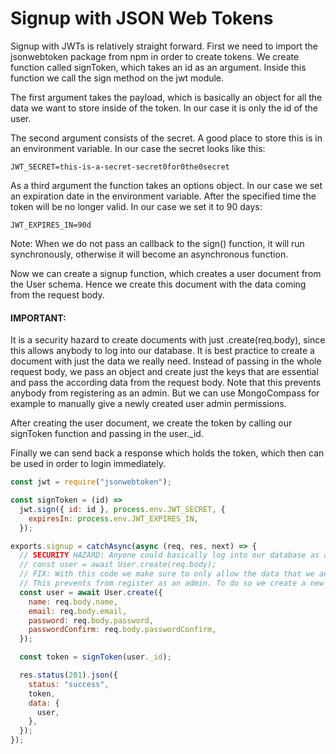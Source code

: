 # Signup with JSON Web Tokens

Signup with JWTs is relatively straight forward. First we need to import the jsonwebtoken package from npm in order to create tokens. We create function called signToken, which takes an id as an argument. Inside this function we call the sign method on the jwt module.

The first argument takes the payload, which is basically an object for all the data we want to store inside of the token. In our case it is only the id of the user.

The second argument consists of the secret. A good place to store this is in an environment variable. In our case the secret looks like this:

```
JWT_SECRET=this-is-a-secret-secret0for0the0secret
```

As a third argument the function takes an options object. In our case we set an expiration date in the environment variable. After the specified time the token will be no longer valid. In our case we set it to 90 days:

```
JWT_EXPIRES_IN=90d
```

Note: When we do not pass an callback to the sign() function, it will run synchronously, otherwise it will become an asynchronous function.

Now we can create a signup function, which creates a user document from the User schema. Hence we create this document with the data coming from the request body.

#### IMPORTANT:

It is a security hazard to create documents with just .create(req.body), since this allows anybody to log into our database. It is best practice to create a document with just the data we really need. Instead of passing in the whole request body, we pass an object and create just the keys that are essential and pass the according data from the request body. Note that this prevents anybody from registering as an admin. But we can use MongoCompass for example to manually give a newly created user admin permissions.

After creating the user document, we create the token by calling our signToken function and passing in the user.\_id.

Finally we can send back a response which holds the token, which then can be used in order to login immediately.

```js
const jwt = require("jsonwebtoken");

const signToken = (id) =>
  jwt.sign({ id: id }, process.env.JWT_SECRET, {
    expiresIn: process.env.JWT_EXPIRES_IN,
  });

exports.signup = catchAsync(async (req, res, next) => {
  // SECURITY HAZARD: Anyone could basically log into our database as an admin
  // const user = await User.create(req.body);
  // FIX: With this code we make sure to only allow the data that we actually need
  // This prevents from register as an admin. To do so we create a new user, but need to edit the role in MongoDB Compass for example.
  const user = await User.create({
    name: req.body.name,
    email: req.body.email,
    password: req.body.password,
    passwordConfirm: req.body.passwordConfirm,
  });

  const token = signToken(user._id);

  res.status(201).json({
    status: "success",
    token,
    data: {
      user,
    },
  });
});
```
